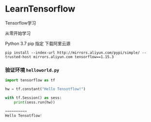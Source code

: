 # LearnTensorflow
Tensorflow学习

从零开始学习

Python 3.7
pip 指定 下载阿里云源

```
pip install --index-url http://mirrors.aliyun.com/pypi/simple/ --trusted-host mirrors.aliyun.com tensorflow==1.15.3
```

### 验证环境 `helloworld.py`
```python
import tensorflow as tf

hw = tf.constant("Hello Tensotflow!")

with tf.Session() as sess:
    print(sess.run(hw))

==========
Hello Tensotflow!

```